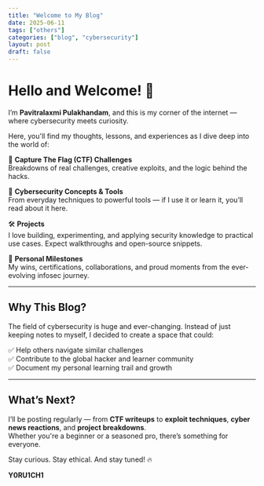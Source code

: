 ```yaml
---
title: "Welcome to My Blog"
date: 2025-06-11
tags: ["others"]
categories: ["blog", "cybersecurity"]
layout: post
draft: false
---
```



# Hello and Welcome! 👋

I’m **Pavitralaxmi Pulakhandam**, and this is my corner of the internet — where cybersecurity meets curiosity.

Here, you'll find my thoughts, lessons, and experiences as I dive deep into the world of:

🚩 **Capture The Flag (CTF) Challenges**  
Breakdowns of real challenges, creative exploits, and the logic behind the hacks.

🔐 **Cybersecurity Concepts & Tools**  
From everyday techniques to powerful tools — if I use it or learn it, you’ll read about it here.

🛠 **Projects**  
I love building, experimenting, and applying security knowledge to practical use cases. Expect walkthroughs and open-source snippets.

🏅 **Personal Milestones**  
My wins, certifications, collaborations, and proud moments from the ever-evolving infosec journey.

---

## Why This Blog?

The field of cybersecurity is huge and ever-changing. Instead of just keeping notes to myself, I decided to create a space that could:

✅ Help others navigate similar challenges  
✅ Contribute to the global hacker and learner community  
✅ Document my personal learning trail and growth

---

## What’s Next?

I’ll be posting regularly — from **CTF writeups** to **exploit techniques**, **cyber news reactions**, and **project breakdowns**.  
Whether you're a beginner or a seasoned pro, there’s something for everyone.

Stay curious. Stay ethical. And stay tuned! 🔥

 
**Y0RU1CH1**
